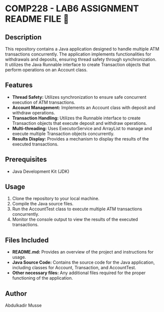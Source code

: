 # COMP228 - LAB6 ASSIGNMENT README FILE 🚀

## Description
This repository contains a Java application designed to handle multiple ATM transactions concurrently. The application implements functionalities for withdrawals and deposits, ensuring thread safety through synchronization. It utilizes the Java Runnable interface to create Transaction objects that perform operations on an Account class.

## Features
- **Thread Safety:** Utilizes synchronization to ensure safe concurrent execution of ATM transactions.
- **Account Management:** Implements an Account class with deposit and withdraw operations.
- **Transaction Handling:** Utilizes the Runnable interface to create Transaction objects that execute deposit and withdraw operations.
- **Multi-threading:** Uses ExecutorService and ArrayList to manage and execute multiple Transaction objects concurrently.
- **Results Display:** Provides a mechanism to display the results of the executed transactions.

## Prerequisites
- Java Development Kit (JDK)

## Usage
1. Clone the repository to your local machine.
2. Compile the Java source files.
3. Run the AccountTest class to execute multiple ATM transactions concurrently.
4. Monitor the console output to view the results of the executed transactions.

## Files Included
- **README.md:** Provides an overview of the project and instructions for usage.
- **Java Source Code:** Contains the source code for the Java application, including classes for Account, Transaction, and AccountTest.
- **Other necessary files:** Any additional files required for the proper functioning of the application.

## Author
Abdulkadir Musse

